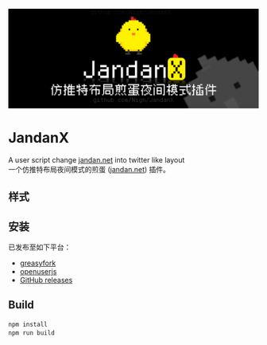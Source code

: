 
![title](title.png)

# JandanX

A user script change [jandan.net](https://jandan.net/) into twitter like layout  
一个仿推特布局夜间模式的煎蛋 ([jandan.net](https://jandan.net/)) 插件。

## 样式

## 安装

已发布至如下平台：

- [greasyfork](https://greasyfork.org/en/scripts/533519-jandanx)
- [openuserjs](https://openuserjs.org/scripts/xianii/JandanX)
- [GitHub releases](https://github.com/Nigh/JandanX/releases)

## Build

```sh
npm install
npm run build
```

